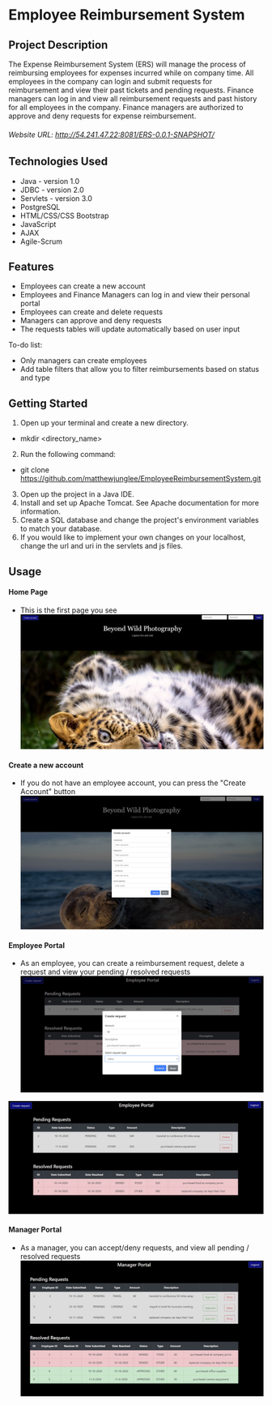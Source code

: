# Employee Reimbursement System

## Project Description

The Expense Reimbursement System (ERS) will manage the process of reimbursing employees for expenses incurred while on company time.
All employees in the company can login and submit requests for reimbursement and view their past tickets and pending requests.
Finance managers can log in and view all reimbursement requests and past history for all employees in the company. Finance managers 
are authorized to approve and deny requests for expense reimbursement.

###### Website URL: http://54.241.47.22:8081/ERS-0.0.1-SNAPSHOT/

## Technologies Used

* Java - version 1.0
* JDBC - version 2.0
* Servlets - version 3.0
* PostgreSQL
* HTML/CSS/CSS Bootstrap
* JavaScript
* AJAX
* Agile-Scrum

## Features

* Employees can create a new account
* Employees and Finance Managers can log in and view their personal portal
* Employees can create and delete requests
* Managers can approve and deny requests
* The requests tables will update automatically based on user input

To-do list:
* Only managers can create employees
* Add table filters that allow you to filter reimbursements based on status and type

## Getting Started

1. Open up your terminal and create a new directory.
  - mkdir <directory_name>
2. Run the following command:
  - git clone https://github.com/matthewjunglee/EmployeeReimbursementSystem.git
3. Open up the project in a Java IDE.
4. Install and set up Apache Tomcat. See Apache documentation for more information.
5. Create a SQL database and change the project's environment variables to match your database.
6. If you would like to implement your own changes on your localhost, change the url and uri in the servlets and js files.

## Usage

#### Home Page
* This is the first page you see
![Home Page](https://github.com/matthewjunglee/EmployeeReimbursementSystem/blob/master/images/LandingPage.JPG?raw=true)

#### Create a new account
* If you do not have an employee account, you can press the "Create Account" button
![Home Page](https://github.com/matthewjunglee/EmployeeReimbursementSystem/blob/master/images/CreateAccountModalForm.JPG?raw=true)

#### Employee Portal
* As an employee, you can create a reimbursement request, delete a request and view your pending / resolved requests
![Home Page](https://github.com/matthewjunglee/EmployeeReimbursementSystem/blob/master/images/CreateRequestModalForm.JPG?raw=true)

![Home Page](https://github.com/matthewjunglee/EmployeeReimbursementSystem/blob/master/images/EmployeePortal.JPG?raw=true)

#### Manager Portal
* As a manager, you can accept/deny requests, and view all pending / resolved requests
![Home Page](https://github.com/matthewjunglee/EmployeeReimbursementSystem/blob/master/images/ManagerPortal.JPG?raw=true)


